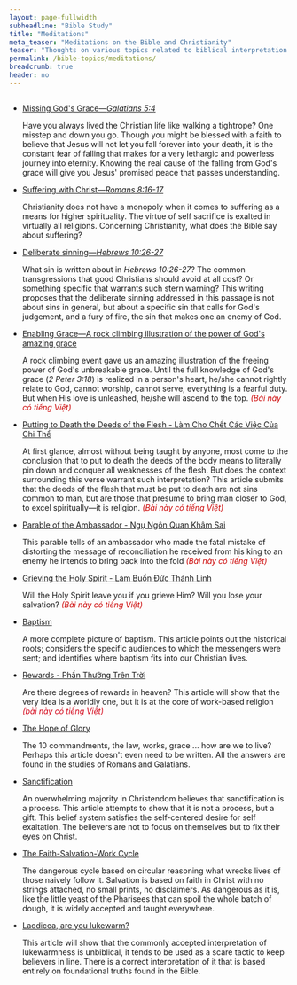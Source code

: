 ```yaml
---
layout: page-fullwidth
subheadline: "Bible Study"
title: "Meditations"
meta_teaser: "Meditations on the Bible and Christianity"
teaser: "Thoughts on various topics related to biblical interpretation and Christian living."
permalink: /bible-topics/meditations/
breadcrumb: true
header: no
---
```

<!--more-->
<div class="small-12 columns" style="padding: 0px; border-bottom: none;">

<ul class="side-nav">
      <li><a href="{{ site.baseurl }}/bible-topics/meditations/missing-gods-grace/">Missing God's Grace&mdash;<cite>Galatians 5:4</cite></a><p style="font-weight: normal;">
Have you always lived the Christian life like walking a tightrope? One misstep and down you go. Though you might be blessed with a faith to believe that Jesus will not let you fall forever into your death, it is the constant fear of falling that makes for a very lethargic and powerless journey into eternity. Knowing the real cause of the falling from God's grace will give you Jesus' promised peace that passes understanding.
</li>
      <li><a href="{{ site.baseurl }}/bible-topics/meditations/suffer-with-christ/">Suffering with Christ&mdash;<cite>Romans 8:16-17</cite></a><p style="font-weight: normal;">
Christianity does not have a monopoly when it comes to suffering as a means for higher spirituality. The virtue of self sacrifice is exalted in virtually all religions. Concerning Christianity, what does the Bible say about suffering?
</li>
      <li><a href="{{ site.baseurl }}/bible-topics/meditations/deliberate-sinning/">Deliberate sinning&mdash;<cite>Hebrews 10:26-27</cite></a><p style="font-weight: normal;">
What sin is written about in <cite>Hebrews 10:26-27</cite>? The common transgressions that good Christians should avoid at all cost? Or something specific that warrants such stern warning? This writing proposes that the deliberate sinning addressed in this passage is not about sins in general, but about a specific sin that calls for God's judgement, and a fury of fire, the sin that makes one an enemy of God.
</li>
      <li><a href="{{ site.baseurl }}/bible-topics/meditations/the-enabling-grace/">Enabling Grace&mdash;A rock climbing illustration of the power of God's amazing grace</a><p style="font-weight: normal;">
A rock climbing event gave us an amazing illustration of the freeing power of God's unbreakable grace. Until the full knowledge of God's grace (<cite>2 Peter 3:18</cite>) is realized in a person's heart, he/she cannot rightly relate to God, cannot worship, cannot serve, everything is a fearful duty. But when His love is unleashed, he/she will ascend to the top.      
<span style="color: #cc0000; font-style: italic;"> (Bài này có tiếng Việt)</span>
</li>
      <li><a href="{{ site.baseurl }}/bible-topics/meditations/put-to-death-the-deeds-of-the-body/">Putting to Death the Deeds of the Flesh - Làm Cho Chết Các Việc Của Chi Thể</a><p style="font-weight: normal;">
At first glance, almost without being taught by anyone, most come to the conclusion that to put to death the deeds of the body means to literally pin down and conquer all weaknesses of the flesh. But does the context surrounding this verse warrant such interpretation? This article submits that the deeds of the flesh that must be put to death are not sins common to man, but are those that presume to bring man closer to God, to excel spiritually&mdash;it is religion.<span style="color: #cc0000; font-style: italic;"> (Bài này có tiếng Việt)</span>
</li>
      <li><a href="{{ site.baseurl }}/bible-topics/meditations/ambassador/">Parable of the Ambassador - Ngụ Ngôn Quan Khâm Sai</a><p style="font-weight: normal;">
This parable tells of an ambassador who made the fatal mistake of distorting the message of reconciliation he received from his king to an enemy he intends to bring back into the fold<span style="color: #cc0000; font-style: italic;"> (Bài này có tiếng Việt)</span>
</li>
      <li><a href="{{ site.baseurl }}/bible-topics/meditations/grieving-holy-spirit/">Grieving the Holy Spirit - Làm Buồn Đức Thánh Linh</a><p style="font-weight: normal;">
Will the Holy Spirit leave you if you grieve Him? Will you lose your salvation? <span style="color: #cc0000; font-style: italic;">(Bài này có tiếng Việt)</span>
</li>
      <li><a href="{{ site.baseurl }}/bible-topics/meditations/baptism/">Baptism</a><p style="font-weight: normal;">
A more complete picture of baptism. This article points out the historical roots; considers the specific audiences to which the messengers were sent; and identifies where baptism fits into our Christian lives.
</li>
      <li><a href="{{ site.baseurl }}/bible-topics/meditations/rewards/">Rewards - Phần Thưởng Trên Trời</a><p style="font-weight: normal;">

Are there degrees of rewards in heaven? This article will show that the very idea is a worldly one, but it is at the core of work-based religion <span style="font-style: italic; color: #d30015;">(bài này có tiếng Việt)</span>
</li>
      <li><a href="{{ site.baseurl }}/bible-topics/meditations/christ-in-me/">The Hope of Glory</a><p style="font-weight: normal;">
The 10 commandments, the law, works, grace ... how are we to live? Perhaps this article doesn't even need to be written. All the answers are found in the studies of Romans and Galatians.
</li>
      <li><a href="{{ site.baseurl }}/bible-topics/meditations/sanctification/">Sanctification</a><p style="font-weight: normal;">
An overwhelming majority in Christendom believes that sanctification is a process. This article attempts to show that it is not a process, but a gift. This belief system satisfies the self-centered desire for self exaltation. The believers are not to focus on themselves but to fix their eyes on Christ.
</li>
      <li><a href="{{ site.baseurl }}/bible-topics/meditations/the-cycle/">The Faith-Salvation-Work Cycle</a><p style="font-weight: normal;">
The dangerous cycle based on circular reasoning what wrecks lives of those naively follow it. Salvation is based on faith in Christ with no strings attached, no small prints, no disclaimers. As dangerous as it is, like the little yeast of the Pharisees that can spoil the whole batch of dough, it is widely accepted and taught everywhere.
</li>
      <li><a href="{{ site.baseurl }}/bible-topics/meditations/lukewarm/">Laodicea, are you lukewarm?</a><p style="font-weight: normal;">
This article will show that the commonly accepted interpretation of lukewarmness is unbiblical, it tends to be used as a scare tactic to keep believers in line. There is a correct interpretation of it that is based entirely on foundational truths found in the Bible.
</li>
</ul>
</div>
